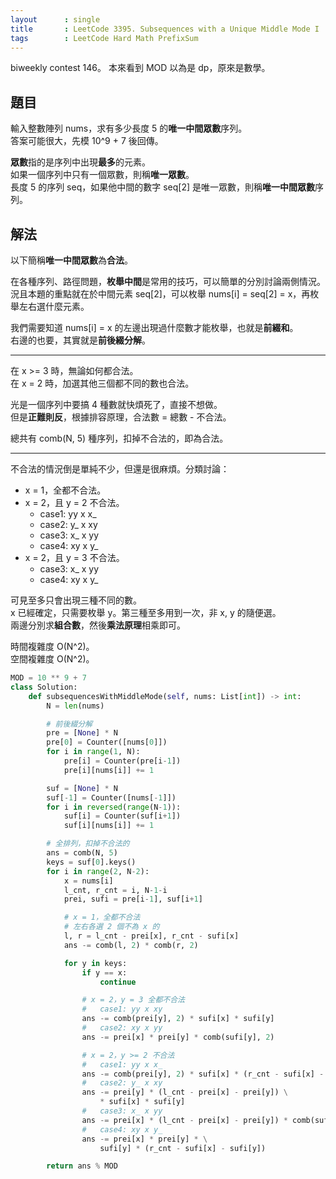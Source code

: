 ```yaml
---
layout      : single
title       : LeetCode 3395. Subsequences with a Unique Middle Mode I
tags        : LeetCode Hard Math PrefixSum
---
```

biweekly contest 146。
本來看到 MOD 以為是 dp，原來是數學。  

## 題目

輸入整數陣列 nums，求有多少長度 5 的**唯一中間眾數**序列。  
答案可能很大，先模 10^9 + 7 後回傳。  

**眾數**指的是序列中出現**最多**的元素。  
如果一個序列中只有一個眾數，則稱**唯一眾數**。  
長度 5 的序列 seq，如果他中間的數字 seq[2] 是唯一眾數，則稱**唯一中間眾數**序列。  

## 解法

以下簡稱**唯一中間眾數**為**合法**。  

在各種序列、路徑問題，**枚舉中間**是常用的技巧，可以簡單的分別討論兩側情況。  
況且本題的重點就在於中間元素 seq[2]，可以枚舉 nums[i] = seq[2] = x，再枚舉左右選什麼元素。  

我們需要知道 nums[i] = x 的左邊出現過什麼數才能枚舉，也就是**前綴和**。  
右邊的也要，其實就是**前後綴分解**。  

---

在 x >= 3 時，無論如何都合法。  
在 x = 2 時，加選其他三個都不同的數也合法。  

光是一個序列中要搞 4 種數就快煩死了，直接不想做。  
但是**正難則反**，根據排容原理，合法數 = 總數 - 不合法。  

總共有 comb(N, 5) 種序列，扣掉不合法的，即為合法。  

---

不合法的情況倒是單純不少，但還是很麻煩。分類討論：  

- x = 1，全都不合法。  
- x = 2，且 y = 2 不合法。  
  - case1: yy x x_
  - case2: y_ x xy
  - case3: x_ x yy
  - case4: xy x y_
- x = 2，且 y = 3 不合法。  
  - case3: x_ x yy  
  - case4: xy x y_  

可見至多只會出現三種不同的數。  
x 已經確定，只需要枚舉 y。第三種至多用到一次，非 x, y 的隨便選。  
兩邊分別求**組合數**，然後**乘法原理**相乘即可。  

時間複雜度 O(N^2)。  
空間複雜度 O(N^2)。  

```python
MOD = 10 ** 9 + 7
class Solution:
    def subsequencesWithMiddleMode(self, nums: List[int]) -> int:
        N = len(nums)

        # 前後綴分解
        pre = [None] * N
        pre[0] = Counter([nums[0]])
        for i in range(1, N):
            pre[i] = Counter(pre[i-1])
            pre[i][nums[i]] += 1

        suf = [None] * N
        suf[-1] = Counter([nums[-1]])
        for i in reversed(range(N-1)):
            suf[i] = Counter(suf[i+1])
            suf[i][nums[i]] += 1

        # 全排列，扣掉不合法的
        ans = comb(N, 5)
        keys = suf[0].keys()
        for i in range(2, N-2):
            x = nums[i]
            l_cnt, r_cnt = i, N-1-i
            prei, sufi = pre[i-1], suf[i+1]

            # x = 1，全都不合法
            # 左右各選 2 個不為 x 的
            l, r = l_cnt - prei[x], r_cnt - sufi[x]
            ans -= comb(l, 2) * comb(r, 2)

            for y in keys:
                if y == x:
                    continue

                # x = 2，y = 3 全都不合法
                #   case1: yy x xy
                ans -= comb(prei[y], 2) * sufi[x] * sufi[y]
                #   case2: xy x yy
                ans -= prei[x] * prei[y] * comb(sufi[y], 2)

                # x = 2，y >= 2 不合法
                #   case1: yy x x_
                ans -= comb(prei[y], 2) * sufi[x] * (r_cnt - sufi[x] - sufi[y])
                #   case2: y_ x xy
                ans -= prei[y] * (l_cnt - prei[x] - prei[y]) \
                    * sufi[x] * sufi[y]
                #   case3: x_ x yy
                ans -= prei[x] * (l_cnt - prei[x] - prei[y]) * comb(sufi[y], 2)
                #   case4: xy x y_
                ans -= prei[x] * prei[y] * \
                    sufi[y] * (r_cnt - sufi[x] - sufi[y])

        return ans % MOD
```
